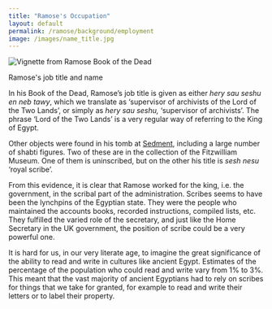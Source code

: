 ```yaml
---
title: "Ramose's Occupation"
layout: default
permalink: /ramose/background/employment
image: /images/name_title.jpg
---
```


![Vignette from Ramose Book of the Dead]({{site.baseurl}}/images/name_title.jpg)

Ramose's job title and name

In his Book of the Dead, Ramose’s job title is given as either _hery sau seshu en neb tawy_, which we translate as ‘supervisor of archivists of the Lord of the Two Lands’, or simply as _hery sau seshu,_ ‘supervisor of archivists’. The phrase ‘Lord of the Two Lands’ is a very regular way of referring to the King of Egypt.

Other objects were found in his tomb at [Sedment]({{site.baseurl}}/ramose/background/discovery), including a large number of shabti figures. Two of these are in the collection of the Fitzwilliam Museum. One of them is uninscribed, but on the other his title is _sesh nesu_ ‘royal scribe’.

From this evidence, it is clear that Ramose worked for the king, i.e. the government, in the scribal part of the administration. Scribes seems to have been the lynchpins of the Egyptian state. They were the people who maintained the accounts books, recorded instructions, compiled lists, etc. They fulfilled the varied role of the secretary, and just like the Home Secretary in the UK government, the position of scribe could be a very powerful one.

It is hard for us, in our very literate age, to imagine the great significance of the ability to read and write in cultures like ancient Egypt. Estimates of the percentage of the population who could read and write vary from 1% to 3%. This meant that the vast majority of ancient Egyptians had to rely on scribes for things that we take for granted, for example to read and write their letters or to label their property.
